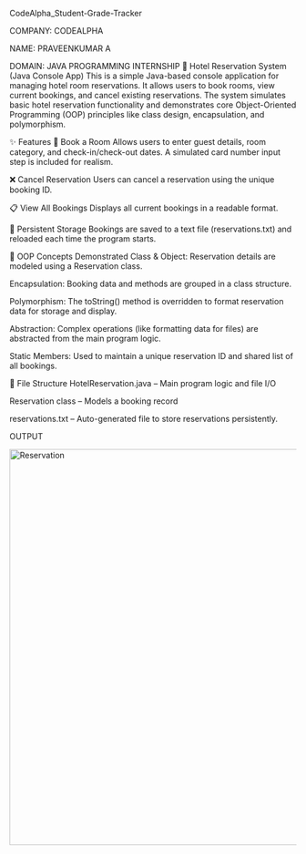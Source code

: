 CodeAlpha_Student-Grade-Tracker 

COMPANY: CODEALPHA

NAME: PRAVEENKUMAR A

DOMAIN: JAVA PROGRAMMING INTERNSHIP
🏨 Hotel Reservation System (Java Console App)
This is a simple Java-based console application for managing hotel room reservations. It allows users to book rooms, view current bookings, and cancel existing reservations. The system simulates basic hotel reservation functionality and demonstrates core Object-Oriented Programming (OOP) principles like class design, encapsulation, and polymorphism.

✨ Features
📌 Book a Room
Allows users to enter guest details, room category, and check-in/check-out dates. A simulated card number input step is included for realism.

❌ Cancel Reservation
Users can cancel a reservation using the unique booking ID.

📋 View All Bookings
Displays all current bookings in a readable format.

💾 Persistent Storage
Bookings are saved to a text file (reservations.txt) and reloaded each time the program starts.

🧱 OOP Concepts Demonstrated
Class & Object: Reservation details are modeled using a Reservation class.

Encapsulation: Booking data and methods are grouped in a class structure.

Polymorphism: The toString() method is overridden to format reservation data for storage and display.

Abstraction: Complex operations (like formatting data for files) are abstracted from the main program logic.

Static Members: Used to maintain a unique reservation ID and shared list of all bookings.

📂 File Structure
HotelReservation.java – Main program logic and file I/O

Reservation class – Models a booking record

reservations.txt – Auto-generated file to store reservations persistently.

OUTPUT

<img width="571" height="695" alt="Reservation" src="https://github.com/user-attachments/assets/e0032cdb-4ac3-473b-a946-d35bbd201867" />

